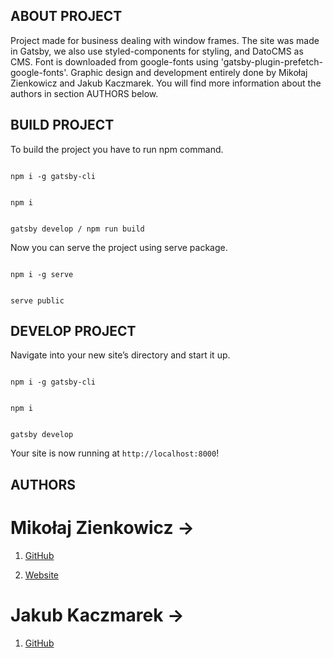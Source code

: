 ## ABOUT PROJECT

Project made for business dealing with window frames. The site was made in Gatsby, we also use styled-components for styling, and DatoCMS as CMS. Font is downloaded from google-fonts using 'gatsby-plugin-prefetch-google-fonts'. Graphic design and development entirely done by Mikołaj Zienkowicz and Jakub Kaczmarek. You will find more information about the authors in section AUTHORS below.

  
  

## BUILD PROJECT

To build the project you have to run npm command.

  

```

npm i -g gatsby-cli

```

```

npm i

```

```

gatsby develop / npm run build

```

Now you can serve the project using serve package.

  

```

npm i -g serve

```

```

serve public

```

  

## DEVELOP PROJECT

Navigate into your new site’s directory and start it up.

  

```

npm i -g gatsby-cli

```

```

npm i

```

```

gatsby develop

```

  

Your site is now running at `http://localhost:8000`!

  

## AUTHORS

  

# Mikołaj Zienkowicz ->

1.  [GitHub](https://github.com/s0mething01)

2.  [Website](https://mikolajzienkowicz.pl/)

  

# Jakub Kaczmarek ->

1.  [GitHub](https://github.com/Ku3iK)